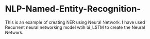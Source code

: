 # NLP-Named-Entity-Recognition-

This is an example of creating NER using Neural Network.
I have used Recurrent neural networking model wtih bi_LSTM to create the Neural Network.
